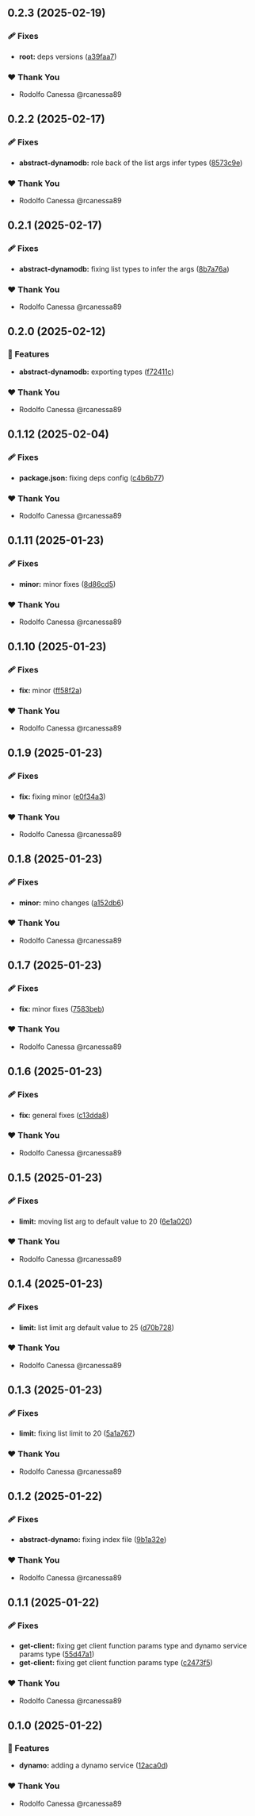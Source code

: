## 0.2.3 (2025-02-19)

### 🩹 Fixes

- **root:** deps versions ([a39faa7](https://github.com/rcanessa89/my-shared/commit/a39faa7))

### ❤️ Thank You

- Rodolfo Canessa @rcanessa89

## 0.2.2 (2025-02-17)

### 🩹 Fixes

- **abstract-dynamodb:** role back of the list args infer types ([8573c9e](https://github.com/rcanessa89/my-shared/commit/8573c9e))

### ❤️ Thank You

- Rodolfo Canessa @rcanessa89

## 0.2.1 (2025-02-17)

### 🩹 Fixes

- **abstract-dynamodb:** fixing list types to infer the args ([8b7a76a](https://github.com/rcanessa89/my-shared/commit/8b7a76a))

### ❤️ Thank You

- Rodolfo Canessa @rcanessa89

## 0.2.0 (2025-02-12)

### 🚀 Features

- **abstract-dynamodb:** exporting types ([f72411c](https://github.com/rcanessa89/my-shared/commit/f72411c))

### ❤️ Thank You

- Rodolfo Canessa @rcanessa89

## 0.1.12 (2025-02-04)

### 🩹 Fixes

- **package.json:** fixing deps config ([c4b6b77](https://github.com/rcanessa89/my-shared/commit/c4b6b77))

### ❤️ Thank You

- Rodolfo Canessa @rcanessa89

## 0.1.11 (2025-01-23)

### 🩹 Fixes

- **minor:** minor fixes ([8d86cd5](https://github.com/rcanessa89/my-shared/commit/8d86cd5))

### ❤️ Thank You

- Rodolfo Canessa @rcanessa89

## 0.1.10 (2025-01-23)

### 🩹 Fixes

- **fix:** minor ([ff58f2a](https://github.com/rcanessa89/my-shared/commit/ff58f2a))

### ❤️ Thank You

- Rodolfo Canessa @rcanessa89

## 0.1.9 (2025-01-23)

### 🩹 Fixes

- **fix:** fixing minor ([e0f34a3](https://github.com/rcanessa89/my-shared/commit/e0f34a3))

### ❤️ Thank You

- Rodolfo Canessa @rcanessa89

## 0.1.8 (2025-01-23)

### 🩹 Fixes

- **minor:** mino changes ([a152db6](https://github.com/rcanessa89/my-shared/commit/a152db6))

### ❤️ Thank You

- Rodolfo Canessa @rcanessa89

## 0.1.7 (2025-01-23)

### 🩹 Fixes

- **fix:** minor fixes ([7583beb](https://github.com/rcanessa89/my-shared/commit/7583beb))

### ❤️ Thank You

- Rodolfo Canessa @rcanessa89

## 0.1.6 (2025-01-23)

### 🩹 Fixes

- **fix:** general fixes ([c13dda8](https://github.com/rcanessa89/my-shared/commit/c13dda8))

### ❤️ Thank You

- Rodolfo Canessa @rcanessa89

## 0.1.5 (2025-01-23)

### 🩹 Fixes

- **limit:** moving list arg to default value to 20 ([6e1a020](https://github.com/rcanessa89/my-shared/commit/6e1a020))

### ❤️ Thank You

- Rodolfo Canessa @rcanessa89

## 0.1.4 (2025-01-23)

### 🩹 Fixes

- **limit:** list limit arg default value to 25 ([d70b728](https://github.com/rcanessa89/my-shared/commit/d70b728))

### ❤️ Thank You

- Rodolfo Canessa @rcanessa89

## 0.1.3 (2025-01-23)

### 🩹 Fixes

- **limit:** fixing list limit to 20 ([5a1a767](https://github.com/rcanessa89/my-shared/commit/5a1a767))

### ❤️ Thank You

- Rodolfo Canessa @rcanessa89

## 0.1.2 (2025-01-22)

### 🩹 Fixes

- **abstract-dynamo:** fixing index file ([9b1a32e](https://github.com/rcanessa89/my-shared/commit/9b1a32e))

### ❤️ Thank You

- Rodolfo Canessa @rcanessa89

## 0.1.1 (2025-01-22)

### 🩹 Fixes

- **get-client:** fixing get client function params type and dynamo service params type ([55d47a1](https://github.com/rcanessa89/my-shared/commit/55d47a1))
- **get-client:** fixing get client function params type ([c2473f5](https://github.com/rcanessa89/my-shared/commit/c2473f5))

### ❤️ Thank You

- Rodolfo Canessa @rcanessa89

## 0.1.0 (2025-01-22)

### 🚀 Features

- **dynamo:** adding a dynamo service ([12aca0d](https://github.com/rcanessa89/my-shared/commit/12aca0d))

### ❤️ Thank You

- Rodolfo Canessa @rcanessa89
